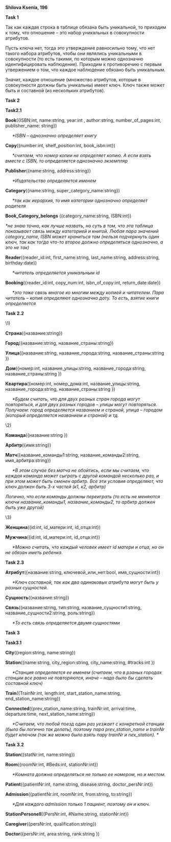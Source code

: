 ﻿**Shilova Ksenia, 196**

**Task 1**

Так как каждая строка в таблице обязана быть уникальной, то приходим к тому, что отношение – это набор уникальных в совокупности атрибутов. 

Пусть ключа нет, тогда это утверждение равносильно тому, что нет такого набора атрибутов, чтобы они являлись уникальными в совокупности (то есть такими, по которым можно однозначно идентифицировать наблюдение).  Приходим к противоречию с первым утвержением о том, что каждое наблюдение обязано быть уникальным. 

Значит, каждое отношение (множество атрибутов, которые в совокупности должны быть уникальны) имеет ключ. Ключ также может быть и составной (из нескольких атрибутов).

**Task 2**

**Task2.1**

**Book**({ISBN:int, name:string, year:int , author:string, number\_of\_pages:int, publisher\_name: string})

`	`*\*ISBN – однозначно определяет книгу*

**Copy**({number:int, shelf\_position:int, book\_isbn:int})

`	`*\*считаем, что номер копии не определяет копию. А если взять вместе с ISBN, то определяется однозначно экземпляр*

**Publisher**({name:string, address:string})

`	`*\*Издательство определяется именем*

**Category**({name:string, super\_category\_name:string})

`	`*\*так как иерархия, то имя категории однозначно определяет родителя*

**Book\_Category\_belongs** ({category\_name:string, ISBN:int}) 

*\*не знаю точно, как лучше назвать, но суть в том, что эта таблица показывает связь между категорией и книгой. Любая пара значений category\_name, ISBN может храниться там (нельзя подчеркнуть один ключ, так как тогда что-то второе должно определяться однозначно, а это не так)*

**Reader**({reader\_id:int, first\_name:string, last\_name:string, address:string, birthday:date})

`	`*\*читатель определяется уникальным id*

**Booking**({reader\_id:int, copy\_num:int, isbn\_of\_copy:int,  return\_date:date})

`	`*\*это тоже связь многое ко многим между копией и читателем. Пара читатель – копия определяют однозначно дату. То есть, взятие книги определяется* 

**Task 2.2**

\1)

**Страна**({название:string})

**Город**({название:string, название\_страны:string})

**Улица**({название:string, название\_города:string, название\_страны:string })

**Дом**({номер:int, название\_улицы:string, название\_города:string, название\_страны:string })

**Квартира**({номер:int, номер\_дома:int, название\_улицы:string,  название\_города:string, название\_страны:string })

`	`*\*Будем считать, что для двух разных стран города могут повторяться, и для двух разных городов – улицы могут повторяться. Получаем: город определяется названием и страной, улица – городом (который определяется названием и страной) и тд.* 

\2) 

**Команда**({название:string })

**Арбитр**({имя:string})

**Матч**({название\_команды1:string, название\_команды2:string, имя\_арбитра:string})

`	`*\*В этом случае без матча не обойтись, если мы считаем, что каждая команда может сыграть с другой командой несколько раз, и при этом может быть сменен арбитр. Все эти условия определяют, что ключ должен быть 3-х частей (к1, к2, арбитр)*

*Логично, что если команды должны переиграть (то есть не меняются ключи название\_команды1, название\_команды2, то арбитр должен быть уже другой)*

\3)

**Женщина**({id:int, id\_матери:int, id\_отца:int})

**Мужчина**({id:int, id\_матери:int, id\_отца:int})

`	`*\*Можно считать, что каждый человек имеет id матери и отца, но он не обязан иметь ребенка.*

**Task 2.3**

**Атрибут**({название:string, ключевой\_или\_нет:bool, имя\_сущности:int})

`	`*\*Ключ составной, так как два одинаковых атрибута могут быть у разных сущностей.*

**Сущность**({название:string})

**Связь**({название:string, тип:string, название\_сущности1:string, название\_сущности2:string, роль:string})

`	`*\*То есть связь определяется двумя сущностями*

**Task 3**

**Task3.1**

**City**({region:string, name:string})

**Station**({name:string, city\_region:string, city\_name:string, #tracks:int })

`	`*\*Станция определяется ее именем (считаем, что в рзаных городах станции все равно не повторяются, иначе – надо было бы сделать составной ключ)*

**Train**({TrainNr:int, length:int, start\_station\_name:string, end\_station\_name:string})

**Connected**({prev\_station\_name:string, trainNr:int, arrival:time, departure:time, next\_station\_name:string})

`	`*\*Считаем, что любой  поезд один раз уезжает с конкретной станции (было бы логично так делать), поэтому пара prev\_station\_name и trainNr будет ключом (так же можно было взять пару trainNr и nex\_station).*
\*


**Task 3.2**

**Station**({statNr:int, name:string})

**Room**({roomNr:int, #Beds:int, stationNr:int})

`	`*\*Комната должна определяться не только ее номером, но и местом.*

**Patient**({patientNr:int, name:string,  disease:string, doctor\_persNr:int})

**Admission**({patientNr:int, roomNr:int, from:string, to:string})

`	`*\*Для каждого admission только 1 пациент, поэтому он и ключ.*

**StationPersonell**({PersNr:int, #Name:string, stationNr:int})

**Caregiver**({persNr:int, qualification:string})

**Doctor**({persNr:int, area:string, rank:string })

